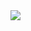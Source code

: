 <a href="https://portal.azure.com/#create/Microsoft.Template/uri/https%3A%2F%2Fraw.githubusercontent.com%2Fpierreroman%2FLearnTVCSE%2Fmaster%2Fazuredeploy.json" target="_blank">
    <img src="http://azuredeploy.net/deploybutton.png"/>
